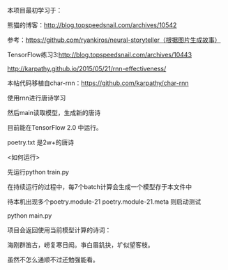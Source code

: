 
本项目最初学习于：

熊猫的博客：http://blog.topspeedsnail.com/archives/10542

参考：https://github.com/ryankiros/neural-storyteller（根据图片生成故事）

TensorFlow练习3:http://blog.topspeedsnail.com/archives/10443

http://karpathy.github.io/2015/05/21/rnn-effectiveness/

本帖代码移植自char-rnn：https://github.com/karpathy/char-rnn

使用rnn进行唐诗学习

然后main读取模型，生成新的唐诗

目前能在TensorFlow 2.0 中运行。

poetry.txt
是2w+的唐诗

<如何运行>

先运行python train.py

在持续运行的过程中，每7个batch计算会生成一个模型存于本文件中

待本机出现多个poetry.module-21 poetry.module-21.meta 则启动测试

python main.py

项目会返回使用当前模型计算的诗词：

海刚群笛古，崂复寒日闳。亊白眉釠抉，圹似望客枝。


虽然不怎么通顺不过还勉强能看。
